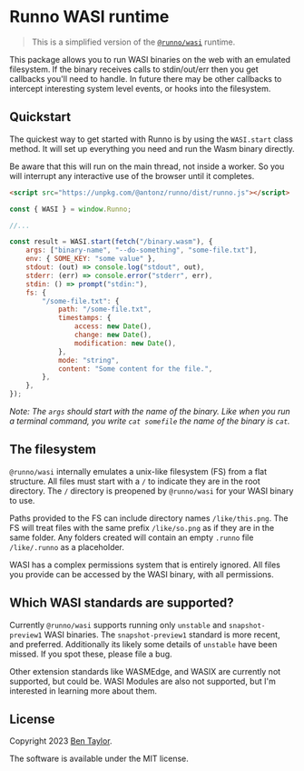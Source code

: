 # Runno WASI runtime

> This is a simplified version of the [`@runno/wasi`](https://www.npmjs.com/package/@runno/wasi) runtime.

This package allows you to run WASI binaries on the web with an emulated
filesystem. If the binary receives calls to stdin/out/err then you get callbacks
you'll need to handle. In future there may be other callbacks to intercept
interesting system level events, or hooks into the filesystem.

## Quickstart

The quickest way to get started with Runno is by using the `WASI.start` class
method. It will set up everything you need and run the Wasm binary directly.

Be aware that this will run on the main thread, not inside a worker. So you will
interrupt any interactive use of the browser until it completes.

```html
<script src="https://unpkg.com/@antonz/runno/dist/runno.js"></script>
```

```js
const { WASI } = window.Runno;

//...

const result = WASI.start(fetch("/binary.wasm"), {
    args: ["binary-name", "--do-something", "some-file.txt"],
    env: { SOME_KEY: "some value" },
    stdout: (out) => console.log("stdout", out),
    stderr: (err) => console.error("stderr", err),
    stdin: () => prompt("stdin:"),
    fs: {
        "/some-file.txt": {
            path: "/some-file.txt",
            timestamps: {
                access: new Date(),
                change: new Date(),
                modification: new Date(),
            },
            mode: "string",
            content: "Some content for the file.",
        },
    },
});
```

_Note: The `args` should start with the name of the binary. Like when you run
a terminal command, you write `cat somefile` the name of the binary is `cat`._

## The filesystem

`@runno/wasi` internally emulates a unix-like filesystem (FS) from a flat
structure. All files must start with a `/` to indicate they are in the root
directory. The `/` directory is preopened by `@runno/wasi` for your WASI binary
to use.

Paths provided to the FS can include directory names `/like/this.png`. The FS
will treat files with the same prefix `/like/so.png` as if they are in the same
folder. Any folders created will contain an empty `.runno` file `/like/.runno`
as a placeholder.

WASI has a complex permissions system that is entirely ignored. All files you
provide can be accessed by the WASI binary, with all permissions.

## Which WASI standards are supported?

Currently `@runno/wasi` supports running only `unstable` and `snapshot-preview1`
WASI binaries. The `snapshot-preview1` standard is more recent, and preferred.
Additionally its likely some details of `unstable` have been missed. If you spot
these, please file a bug.

Other extension standards like WASMEdge, and WASIX are currently not supported,
but could be. WASI Modules are also not supported, but I'm interested in
learning more about them.

## License

Copyright 2023 [Ben Taylor](https://taybenlor.com/).

The software is available under the MIT license.
